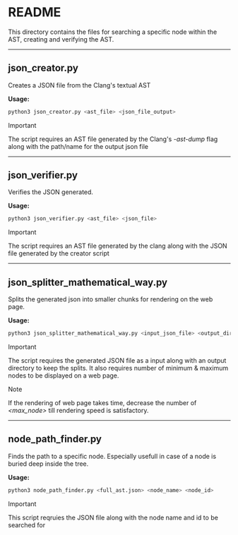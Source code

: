 # README
This directory contains the files for searching a specific node within the AST, creating and verifying the AST. 

---



## json_creator.py
Creates a JSON file from the Clang's textual AST

**Usage:** 
```bash
python3 json_creator.py <ast_file> <json_file_output>
```

> [!Important]
> The script requires an AST file generated by the Clang's *-ast-dump* flag along with the path/name for the output json file

---

## json_verifier.py
Verifies the JSON generated.

**Usage:** 
```bash
python3 json_verifier.py <ast_file> <json_file>
```
> [!Important]
> The script requires an AST file generated by the clang along with the JSON file generated by the creator script

---

## json_splitter_mathematical_way.py
Splits the generated json into smaller chunks for rendering on the web page.

**Usage:** 
```bash
python3 json_splitter_mathematical_way.py <input_json_file> <output_directory> <max_nodes> <min_nodes>
```

> [!Important]
> The script requires the generated JSON file as a input along with an output directory to keep the splits. It also requires number of minimum & maximum nodes to be displayed on a web page.

> [!Note]
> If the rendering of web page takes time, decrease the number of *<max_node>* till rendering speed is satisfactory.

---

## node_path_finder.py
Finds the path to a specific node. Especially usefull in case of a node is buried deep inside the tree.

**Usage:**
```bash
python3 node_path_finder.py <full_ast.json> <node_name> <node_id>
```

> [!Important]
> This script reqruies the JSON file along with the node name and id to be searched for


